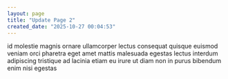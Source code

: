 ```yaml
---
layout: page
title: "Update Page 2"
created_date: "2025-10-27 00:04:53"
---
```


id molestie magnis ornare ullamcorper lectus consequat quisque euismod veniam orci pharetra eget amet mattis malesuada egestas lectus interdum adipiscing tristique ad lacinia etiam eu irure ut diam non in purus bibendum enim nisi egestas 
